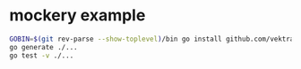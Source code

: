 # mockery example

```bash
GOBIN=$(git rev-parse --show-toplevel)/bin go install github.com/vektra/mockery/v2@v2.38.0
go generate ./...
go test -v ./...
```
